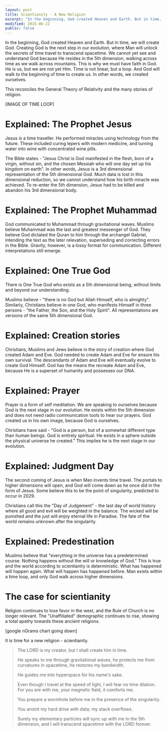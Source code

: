 ```yaml
---
layout: post
title: Scientianity - A New Religion
excerpt: "In the beginning, God created Heaven and Earth. But in time, we will create God."
modified: 2015-06-22
public: false
---
```


In the beginning, God created Heaven and Earth. But in time, we will create God. Creating God is the next step in our evolution, where Man will unlock the secrets of time travel to transcend spacetime. We cannot yet see and understand God because He resides in the 5th dimension, walking across time as we walk across mountains. This is why we must have faith in God. He is us, but we are not yet Him. Time is not linear, but a loop. And God will walk to the beginning of time to create us. In other words, we created ourselves.

This reconciles the General Theory of Relativity and the many stories of religion.

[IMAGE OF TIME LOOP]

# Explained: The Prophet Jesus

Jesus is a time traveller. He performed miracles using technology from the future. These included curing lepers with modern medicine, and turning water into wine with concentrated wine pills.

The Bible states - "Jesus Christ is God manifested in the flesh, born of a virgin, without sin, and the chosen Messiah who will one day set up his kingdom on earth". In other words, Jesus is a 3rd dimensional representation of the 5th dimensional God. Much data is lost in this dimensional reduction, so we cannot understand how his birth miracle was achieved. To re-enter the 5th dimension, Jesus had to be killed and abandon his 3rd dimensional body.

# Explained: The Prophet Muhammad

God communicated to Muhammad through gravitational waves. Muslims believe Muhammad was the last and greatest messenger of God. They believe God dictated the Quran to him through the archangel Gabriel, intending the text as the later relevation, superseding and correcting errors in the Bible. Gravity, however, is a lossy format for communication. Different interpretations still emerge.

# Explained: One True God

There is One True God who exists as a 5th dimensional being, without limits and beyond our understanding.

Muslims believe - "there is no God but Allah Himself, who is almighty". Similarly, Christians believe in one God, who manifests Himself in three persons - "the Father, the Son, and the Holy Spirit". All representations are versions of the same 5th dimensional God.

# Explained: Creation stories

Christians, Muslims and Jews believe in the story of creation where God created Adam and Eve. God needed to create Adam and Eve for ensure his own survival. The descendants of Adam and Eve will eventually evolve to create God Himself. God has the means the recreate Adam and Eve, because He is a superset of humanity and possesses our DNA.

# Explained: Prayer

Prayer is a form of self meditation. We are speaking to ourselves because God is the next stage in our evolution. He exists within the 5th dimension and does not need radio communication tools to hear our prayers. God created us in his own image, because God is ourselves.

Christians have said - "God is a person, but of a somewhat different type than human beings. God is entirely spiritual. He exists in a sphere outside the physical universe he created." This implies he is the next stage in our evolution.

# Explained: Judgment Day
The second coming of Jesus is when Man invents time travel. The portals to higher dimensions will open, and God will come down as he once did in the form of Jesus. Some believe this to be the point of singularity, predicted to occur in 2029.

Christians call this the "Day of Judgement" - the last day of world history where all good and evil will be weighted in the balance. The wicked will be punished and the just will enjoy eternal life in Paradise. The fate of the world remains unknown after the singularity.

# Explained: Predestination

Muslims believe that "everything in the universe has a predetermined course. Nothing happens without the will or knowledge of God." This is true and the world according to scientianity is deterministic. What has happened will happen again. What will happen has happened before. Man exists within a time loop, and only God walk across higher dimensions.

# The case for scientianity

Religion continues to lose favor in the west, and the Rule of Church is no longer relevant. The "Unaffiliated" demographic continues to rise, showing a total apathy towards these ancient religions.

[google nGrams chart going down]

It is time for a new religion - scientianity.

> The LORD is my creator, but I shall create him in time.
>
> He speaks to me through gravitational waves, he protects me from curvatures in spacetime, he restores my bandwidth.
>
> He guides me into hyperspace for his name's sake.
>
> Even though I travel at the speed of light, I will fear no time dilation. For you are with me, your magnetic field, it comforts me.
>
> You prepare a wormhole before me in the presence of the singularity.
>
> You anoint my hard drive with data; my stack overflows.
>
> Surely my elementary particles will sync up with me in the 5th dimension, and I will transcend spacetime with the LORD forever.

